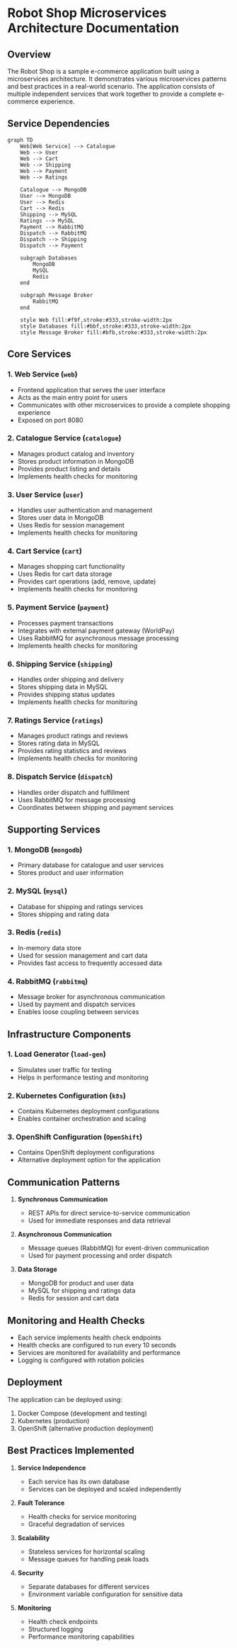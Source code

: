 # Robot Shop Microservices Architecture Documentation

## Overview
The Robot Shop is a sample e-commerce application built using a microservices architecture. It demonstrates various microservices patterns and best practices in a real-world scenario. The application consists of multiple independent services that work together to provide a complete e-commerce experience.

## Service Dependencies

```mermaid
graph TD
    Web[Web Service] --> Catalogue
    Web --> User
    Web --> Cart
    Web --> Shipping
    Web --> Payment
    Web --> Ratings

    Catalogue --> MongoDB
    User --> MongoDB
    User --> Redis
    Cart --> Redis
    Shipping --> MySQL
    Ratings --> MySQL
    Payment --> RabbitMQ
    Dispatch --> RabbitMQ
    Dispatch --> Shipping
    Dispatch --> Payment

    subgraph Databases
        MongoDB
        MySQL
        Redis
    end

    subgraph Message Broker
        RabbitMQ
    end

    style Web fill:#f9f,stroke:#333,stroke-width:2px
    style Databases fill:#bbf,stroke:#333,stroke-width:2px
    style Message Broker fill:#bfb,stroke:#333,stroke-width:2px
```

## Core Services

### 1. Web Service (`web`)
- Frontend application that serves the user interface
- Acts as the main entry point for users
- Communicates with other microservices to provide a complete shopping experience
- Exposed on port 8080

### 2. Catalogue Service (`catalogue`)
- Manages product catalog and inventory
- Stores product information in MongoDB
- Provides product listing and details
- Implements health checks for monitoring

### 3. User Service (`user`)
- Handles user authentication and management
- Stores user data in MongoDB
- Uses Redis for session management
- Implements health checks for monitoring

### 4. Cart Service (`cart`)
- Manages shopping cart functionality
- Uses Redis for cart data storage
- Provides cart operations (add, remove, update)
- Implements health checks for monitoring

### 5. Payment Service (`payment`)
- Processes payment transactions
- Integrates with external payment gateway (WorldPay)
- Uses RabbitMQ for asynchronous message processing
- Implements health checks for monitoring

### 6. Shipping Service (`shipping`)
- Handles order shipping and delivery
- Stores shipping data in MySQL
- Provides shipping status updates
- Implements health checks for monitoring

### 7. Ratings Service (`ratings`)
- Manages product ratings and reviews
- Stores rating data in MySQL
- Provides rating statistics and reviews
- Implements health checks for monitoring

### 8. Dispatch Service (`dispatch`)
- Handles order dispatch and fulfillment
- Uses RabbitMQ for message processing
- Coordinates between shipping and payment services

## Supporting Services

### 1. MongoDB (`mongodb`)
- Primary database for catalogue and user services
- Stores product and user information

### 2. MySQL (`mysql`)
- Database for shipping and ratings services
- Stores shipping and rating data

### 3. Redis (`redis`)
- In-memory data store
- Used for session management and cart data
- Provides fast access to frequently accessed data

### 4. RabbitMQ (`rabbitmq`)
- Message broker for asynchronous communication
- Used by payment and dispatch services
- Enables loose coupling between services

## Infrastructure Components

### 1. Load Generator (`load-gen`)
- Simulates user traffic for testing
- Helps in performance testing and monitoring

### 2. Kubernetes Configuration (`k8s`)
- Contains Kubernetes deployment configurations
- Enables container orchestration and scaling

### 3. OpenShift Configuration (`OpenShift`)
- Contains OpenShift deployment configurations
- Alternative deployment option for the application

## Communication Patterns

1. **Synchronous Communication**
   - REST APIs for direct service-to-service communication
   - Used for immediate responses and data retrieval

2. **Asynchronous Communication**
   - Message queues (RabbitMQ) for event-driven communication
   - Used for payment processing and order dispatch

3. **Data Storage**
   - MongoDB for product and user data
   - MySQL for shipping and ratings data
   - Redis for session and cart data

## Monitoring and Health Checks

- Each service implements health check endpoints
- Health checks are configured to run every 10 seconds
- Services are monitored for availability and performance
- Logging is configured with rotation policies

## Deployment

The application can be deployed using:
1. Docker Compose (development and testing)
2. Kubernetes (production)
3. OpenShift (alternative production deployment)

## Best Practices Implemented

1. **Service Independence**
   - Each service has its own database
   - Services can be deployed and scaled independently

2. **Fault Tolerance**
   - Health checks for service monitoring
   - Graceful degradation of services

3. **Scalability**
   - Stateless services for horizontal scaling
   - Message queues for handling peak loads

4. **Security**
   - Separate databases for different services
   - Environment variable configuration for sensitive data

5. **Monitoring**
   - Health check endpoints
   - Structured logging
   - Performance monitoring capabilities 